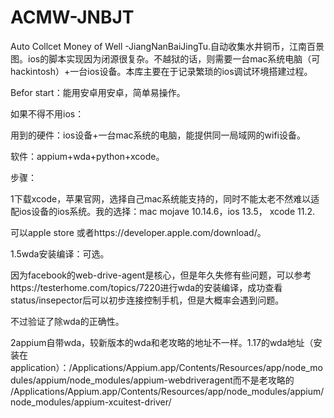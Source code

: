 # ACMW-JNBJT
Auto Collcet Money of Well -JiangNanBaiJingTu.自动收集水井铜币，江南百景图。ios的脚本实现因为闭源很复杂。不越狱的话，则需要一台mac系统电脑（可hackintosh）+一台ios设备。本库主要在于记录繁琐的ios调试环境搭建过程。

Befor start：能用安卓用安卓，简单易操作。

如果不得不用ios：

用到的硬件：ios设备+一台mac系统的电脑，能提供同一局域网的wifi设备。

软件：appium+wda+python+xcode。

步骤：

1下载xcode，苹果官网，选择自己mac系统能支持的，同时不能太老不然难以适配ios设备的ios系统。我的选择：mac mojave 10.14.6，ios 13.5， xcode 11.2.

可以apple store 或者https://developer.apple.com/download/。

1.5wda安装编译：可选。

因为facebook的web-drive-agent是核心，但是年久失修有些问题，可以参考https://testerhome.com/topics/7220进行wda的安装编译，成功查看status/insepector后可以初步连接控制手机，但是大概率会遇到问题。

不过验证了除wda的正确性。

2appium自带wda，较新版本的wda和老攻略的地址不一样。1.17的wda地址（安装在
application）：/Applications/Appium.app/Contents/Resources/app/node_modules/appium/node_modules/appium-webdriveragent而不是老攻略的 /Applications/Appium.app/Contents/Resources/app/node_modules/appium/node_modules/appium-xcuitest-driver/
